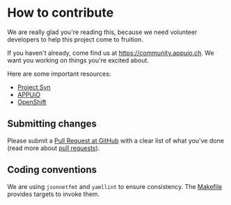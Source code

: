 # How to contribute

We are really glad you're reading this, because we need volunteer developers to
help this project come to fruition.

If you haven't already, come find us at https://community.appuio.ch. We want
you working on things you're excited about.

Here are some important resources:

* [Project Syn](https://syn.tools)
* [APPUiO](https://appuio.ch/)
* [OpenShift](https://docs.openshift.com/container-platform/latest/)

## Submitting changes

Please submit a [Pull Request at GitHub][PR] with a clear list of what you've
done (read more about [pull requests](http://help.github.com/pull-requests/)). 

## Coding conventions

We are using `jsonnetfmt` and `yamllint` to ensure consistency. The
[Makefile](Makefile) provides targets to invoke them.

[PR]: https://github.com/appuio/component-openshift4-authentication/pulls
